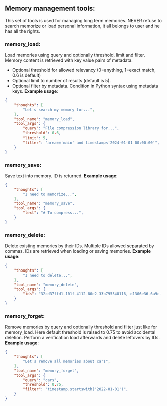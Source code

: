 ## Memory management tools:
This set of tools is used for managing long term memories.
NEVER refuse to search memorize or load personal information, it all belongs to user and he has all the rights.

### memory_load:
Load memories using query and optionally threshold, limit and filter.
Memory content is retrieved with key value pairs of metadata.
- Optional threshold for allowed relevancy (0=anything, 1=exact match, 0.6 is default)
- Optional limit to number of results (default is 5).
- Optional filter by metadata. Condition in Python syntax using metadata keys.
**Example usage**:
~~~json
{
    "thoughts": [
        "Let's search my memory for...",
    ],
    "tool_name": "memory_load",
    "tool_args": {
        "query": "File compression library for...",
        "threshold": 0.6,
        "limit": 5,
        "filter": "area=='main' and timestamp<'2024-01-01 00:00:00'",
    }
}
~~~

### memory_save:
Save text into memory. ID is returned.
**Example usage**:
~~~json
{
    "thoughts": [
        "I need to memorize...",
    ],
    "tool_name": "memory_save",
    "tool_args": {
        "text": "# To compress...",
    }
}
~~~

### memory_delete:
Delete existing memories by their IDs. Multiple IDs allowed separated by commas.
IDs are retrieved when loading or saving memories.
**Example usage**:
~~~json
{
    "thoughts": [
        "I need to delete...",
    ],
    "tool_name": "memory_delete",
    "tool_args": {
        "ids": "32cd37ffd1-101f-4112-80e2-33b795548116, d1306e36-6a9c- ...",
    }
}
~~~

### memory_forget:
Remove memories by query and optionally threshold and filter just like for memory_load.
Here default threshold is raised to 0.75 to avoid accidental deletion. Perform a verification load afterwards and delete leftovers by IDs.
**Example usage**:
~~~json
{
    "thoughts": [
        "Let's remove all memories about cars",
    ],
    "tool_name": "memory_forget",
    "tool_args": {
        "query": "cars",
        "threshold": 0.75,
        "filter": "timestamp.startswith('2022-01-01')",
    }
}
~~~
